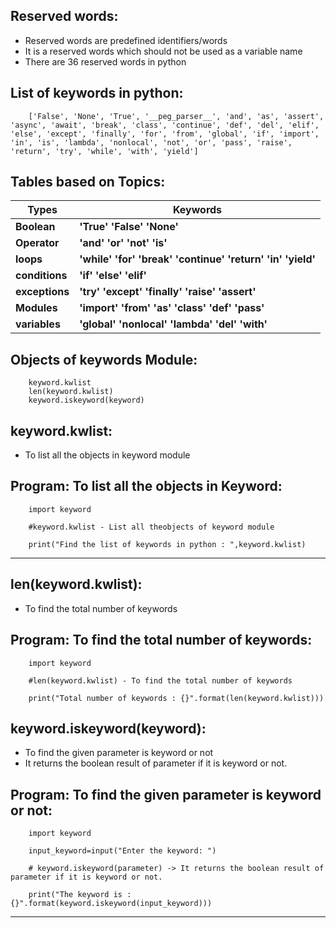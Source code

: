 Reserved words:
--------------- 
- Reserved words are predefined identifiers/words
- It is a reserved words which should not be used as a variable name 
- There are 36 reserved words in python 

List of keywords in python:
---------------------------

        ['False', 'None', 'True', '__peg_parser__', 'and', 'as', 'assert', 'async', 'await', 'break', 'class', 'continue', 'def', 'del', 'elif', 'else', 'except', 'finally', 'for', 'from', 'global', 'if', 'import', 'in', 'is', 'lambda', 'nonlocal', 'not', 'or', 'pass', 'raise', 'return', 'try', 'while', 'with', 'yield'] 

Tables based on Topics:
-----------------------

| Types     | Keywords                                             |
| ----------| ---------------------------------------------------- |
| **Boolean**   | **'True'  'False'  'None'** |
| **Operator**  | **'and'  'or'  'not'  'is'** |
| **loops** | **'while'  'for'  'break'  'continue'  'return'  'in'  'yield'** |
| **conditions**   | **'if'  'else'  'elif'** |
| **exceptions**   | **'try'  'except'  'finally'  'raise'  'assert'** |
| **Modules**   | **'import'  'from'  'as'  'class'  'def' 'pass'** |
| **variables**   | **'global'  'nonlocal'  'lambda'  'del'  'with'** |


Objects of keywords Module:
----------------------------

        keyword.kwlist
        len(keyword.kwlist)
        keyword.iskeyword(keyword)

keyword.kwlist:
---------------
- To list all the objects in keyword module

 Program: To list all the objects in Keyword:
 --------------------------------------------

        import keyword
        
        #keyword.kwlist - List all theobjects of keyword module

        print("Find the list of keywords in python : ",keyword.kwlist)

-----------------------------------------------------------------

len(keyword.kwlist):
--------------------
- To find the total number of keywords

Program: To find the total number of keywords:
----------------------------------------------

        import keyword

        #len(keyword.kwlist) - To find the total number of keywords

        print("Total number of keywords : {}".format(len(keyword.kwlist)))

keyword.iskeyword(keyword):
---------------------------
- To find the given parameter is keyword or not
- It returns the boolean result of parameter if it is keyword or not.

 Program: To find the given parameter is keyword or not:
 -------------------------------------------------------



        import keyword

        input_keyword=input("Enter the keyword: ")

        # keyword.iskeyword(parameter) -> It returns the boolean result of parameter if it is keyword or not.
        
        print("The keyword is : {}".format(keyword.iskeyword(input_keyword)))      

-----------------------------------------------------------------



